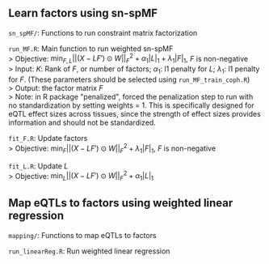 
## Learn factors using sn-spMF

`sn_spMF/`: Functions to run constraint matrix factorization

`run_MF.R`:  Main function to run weighted sn-spMF
            <br>
            > Objective: $\min_{F,L} ||(X - LF') \odot W||_F^2 + \alpha_1|L|_1 + \lambda_1|F|_1$, $F$ is non-negative
            <br>
            > Input: $K$: Rank of $F$, or number of factors;
                   $\alpha_1$: l1 penalty for $L$;
                   $\lambda_1$: l1 penalty for $F$.
		           (These parameters should be selected using `run_MF_train_coph.R`)
            <br>
            > Output: the factor matrix $F$
            <br>
            > Note: in R package "penalized", forced the penalization step to run with no standardization by setting weights = 1. This is specifically designed for eQTL effect sizes across tissues, since the strength of effect sizes provides information and should not be standardized.


`fit_F.R`: Update factors
            <br>
            > Objective: $\min_F ||(X - LF') \odot W||_F^2 + \lambda_1|F|_1$, $F$ is non-negative

`fit_L.R`: Update $L$
            <br>
            > Objective: $\min_L ||(X - LF') \odot W||_F^2 + \alpha_1|L|_1$




##  Map eQTLs to factors using weighted linear regression

`mapping/`: Functions to map eQTLs to factors

`run_linearReg.R`: Run weighted linear regression

